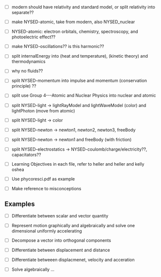 
-[ ] modern should have relativity and standard model, or split relativity into separate??

-[ ] make NYSED-atomic, take from modern, also NYSED_nuclear
-[ ] NYSED-atomic: electron orbitals, chemistry, spectroscopy, and photoelectric effect??

-[ ] make NYSED-oscillations?? is this harmonic??

-[ ] split internalEnergy into (heat and temperature), (kinetic theory) and thermodynamics

-[ ] why no fluids??

-[ ] split NYSED-momentum into impulse and momentum (conservation principle) ??

-[ ] split use Group 4---Atomic and Nuclear Physics into nuclear and atomic

-[ ] split NYSED-light -> lightRayModel and lightWaveModel (color) and lightPhoton (move from atomic)
-[ ] split NYSED-light -> color 

-[ ] split NYSED-newton -> newton1, newton2, newton3, freeBody 
-[ ] split NYSED-newton -> newton1 and freeBody (with friction)

-[ ] split NYSED-electrostatics -> NYSED-coulomb/charge/electricity??,   capacitators?? 



-[ ] Learning Objectives in each file, refer to heller and heller and kelly oshea
-[ ] Use phycoresci.pdf as example
-[ ] Make reference to misconceptions

## Examples

-[ ] Differentiate between scalar and vector quantity
-[ ] Represent motion graphically and algebraically and solve one dimensional uniformly accelerating 
-[ ] Decompose a vector into orthogonal components
-[ ] Differentiate between displacement and distance
-[ ] Differentiate betweeen displacmenet, velocity and acceration
-[ ] Solve algebraically ...


